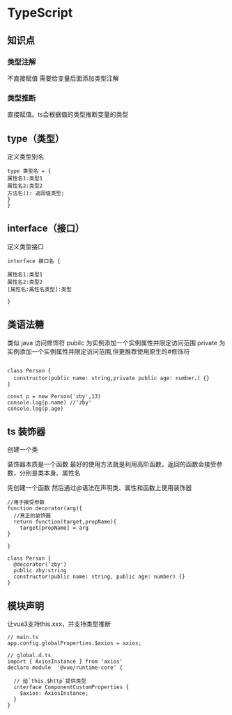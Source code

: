 # TypeScript

## 知识点

### 类型注解

不直接赋值 需要给变量后面添加类型注解

### 类型推断

直接赋值。ts会根据值的类型推断变量的类型



## type（类型）

定义类型别名

```
type 类型名 = {
属性名1:类型1
属性名2:类型2
方法名(): 返回值类型;
}
}
```



## interface（接口）

定义类型接口



```
interface 接口名 {

属性名1:类型1
属性名2:类型2
[属性名:属性名类型]:类型

}
```



## 类语法糖

类似 java 访问修饰符
pubilc 为实例添加一个实例属性并限定访问范围
private 为实例添加一个实例属性并限定访问范围,但更推荐使用原生的#修饰符

```

class Person {
  constructor(public name: string,private public age: number，) {}
}

const p = new Person('zby',13)
console.log(p.name) //'zby'
console.log(p.age)

```

## ts 装饰器

创建一个类

装饰器本质是一个函数
最好的使用方法就是利用高阶函数，返回的函数会接受参数，分别是类本身、属性名

先创建一个函数
然后通过@语法在声明类、属性和函数上使用装饰器

```
//用于接受参数
function decorator(arg){
  //真正的装饰器
  return function(target,propName){
    target[propName] = arg
}

}

class Person {
  @decorator('zby')
  public zby:string
  constructor(public name: string, public age: number) {}
}

```

## 模块声明

让vue3支持this.xxx，并支持类型推断

```
// main.ts
app.config.globalProperties.$axios = axios;
```



```
// global.d.ts
import { AxiosInstance } from 'axios'
declare module  '@vue/runtime-core' {
  
  // 给`this.$http`提供类型
  interface ComponentCustomProperties {
    $axios: AxiosInstance;
  }
}
```

